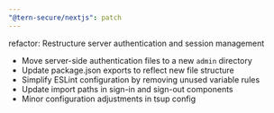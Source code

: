 ```yaml
---
"@tern-secure/nextjs": patch
---
```


refactor: Restructure server authentication and session management

- Move server-side authentication files to a new `admin` directory
- Update package.json exports to reflect new file structure
- Simplify ESLint configuration by removing unused variable rules
- Update import paths in sign-in and sign-out components
- Minor configuration adjustments in tsup config
